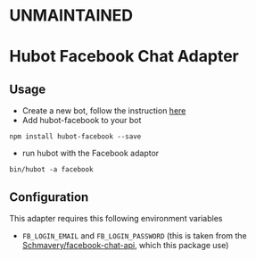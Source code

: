 # UNMAINTAINED

# Hubot Facebook Chat Adapter

## Usage
- Create a new bot, follow the instruction [here](https://hubot.github.com/docs/)
- Add hubot-facebook to your bot
```
npm install hubot-facebook --save
```
- run hubot with the Facebook adaptor
```
bin/hubot -a facebook
```

## Configuration
This adapter requires this following environment variables

- ```FB_LOGIN_EMAIL``` and ```FB_LOGIN_PASSWORD``` (this is taken from the [Schmavery/facebook-chat-api](https://github.com/Schmavery/facebook-chat-api), which this package use)
